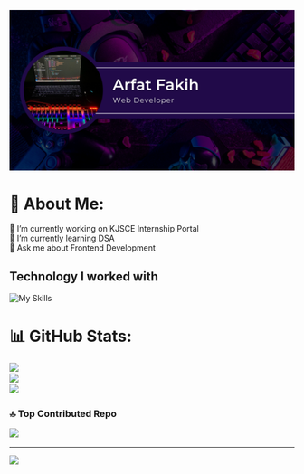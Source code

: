 ![image](https://github.com/ArfatFakih/ArfatFakih/blob/main/Github%20Banner.png)


# 💫 About Me:
🔭 I’m currently working on KJSCE Internship Portal<br>🌱 I’m currently learning DSA<br>💬 Ask me about Frontend Development


## Technology I worked with

<p>
 
 ![My Skills](https://skillicons.dev/icons?i=c,java,express,firebase,github,html,css,js,bootstrap,php,mongodb,nodejs,postgres,py,react,redux,flask,mysql,vite,tailwindcss,postman,figma)
 
</p>


# 📊 GitHub Stats:
![](https://github-readme-stats.vercel.app/api?username=ArfatFakih&theme=dark&hide_border=false&include_all_commits=false&count_private=false)<br/>
![](https://nirzak-streak-stats.vercel.app/?user=ArfatFakih&theme=dark&hide_border=false)<br/>
![](https://github-readme-stats.vercel.app/api/top-langs/?username=ArfatFakih&theme=dark&hide_border=false&include_all_commits=false&count_private=false&layout=compact)

### 🔝 Top Contributed Repo
![](https://github-contributor-stats.vercel.app/api?username=ArfatFakih&limit=5&theme=dark&combine_all_yearly_contributions=true)

---
[![](https://visitcount.itsvg.in/api?id=ArfatFakih&icon=0&color=0)](https://visitcount.itsvg.in)

<!-- Proudly created with GPRM ( https://gprm.itsvg.in ) -->

<!--
**ArfatFakih/ArfatFakih** is a ✨ _special_ ✨ repository because its `README.md` (this file) appears on your GitHub profile.

Here are some ideas to get you started:

- 🔭 I’m currently working on ...
- 🌱 I’m currently learning ...
- 👯 I’m looking to collaborate on ...
- 🤔 I’m looking for help with ...
- 💬 Ask me about ...
- 📫 How to reach me: ...
- 😄 Pronouns: ...
- ⚡ Fun fact: ...
-->
